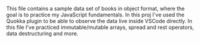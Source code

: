 This file contains a sample data set of books in object format, where the goal is to practice my JavaScript fundamentals. In this proj I've used the Quokka plugin to be able to observe the data live inside VSCode directly.
In this file I've practiced immutable/mutable arrays, spread and rest operators, data destructuring and more. 
